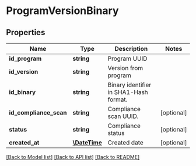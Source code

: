 # ProgramVersionBinary

## Properties
Name | Type | Description | Notes
------------ | ------------- | ------------- | -------------
**id_program** | **string** | Program UUID | 
**id_version** | **string** | Version from program | 
**id_binary** | **string** | Binary identifier in SHA1-Hash format. | 
**id_compliance_scan** | **string** | Compliance scan UUID. | [optional] 
**status** | **string** | Compliance status | [optional] 
**created_at** | [**\DateTime**](Date.md) | Created date | [optional] 

[[Back to Model list]](../README.md#documentation-for-models) [[Back to API list]](../README.md#documentation-for-api-endpoints) [[Back to README]](../README.md)


